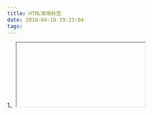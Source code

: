 ```yaml
---
title: HTML常用标签
date: 2018-04-10 19:23:04
tags:
---
```


1、<iframe>iframe 元素会创建包含另外一个文档的内联框架（即行内框架）。 标签支持 HTML 中的全局属性。
frame常见用法，设置高度和宽度：

```
<iframe src="index.html" width="200" height="200"></frame>
```
iframe 可用作链接的目标，链接的 target 属性必须引用 iframe 的 name 属性：
```
<iframe src="demo_iframe.htm" name="iframe_a"></iframe>
<p><a href="index.html" target="iframe_a">W3School.com.cn</a></p>
```
Iframe删除边框:frameborder 属性规定是否显示 iframe 周围的边框。设置属性值为 "0" 就可以移除边框：```<iframe src="demo_iframe.htm" frameborder="0"></iframe>```

2、<a>超链接 
基本结构：
```
<a href=""></a>
```
href属性链接。
title属性 当你鼠标移向超链接时显示文字：
```
<a href="http://www.baidu.com" title="点击打开"></a>
```
target属性  点击超链接网页打开方式：
新打开的网页覆盖当前网页 _self
```
<a href="http://www.baidu.com" title="百度" target="_self">baidu</a>
```
新打开的网页用新的窗口显示 _blank
```
<a href="http://www.baidu.com" title="百度" target="_blank">baidu</a>
```
rel属性 声明即将跳转的文件与当前文件的关系，这个属性对用户没有任何作用，但对于搜索引擎是友好的，搜索引擎在抓取网页时可以很清楚的知道网页中上下文结构关系
```
<a href="" rel="prev"></a> 当前文件的 上一篇
 <a href="" rel="next"></a> 当前文件的 下一篇
<a href="http://www.sohu.com" rel="prefetch">sohu</a> 文档的预加载
```

3、<form>form 元素定义 HTML 表单,跳转页面（HTTP POST 请求）。表示了文档中的一个区域，这个区域包含有交互控制元件，用来向web服务器提交信息。
这个表单会发送一个 GET 请求
```
<form action="">
<label for="GET-name">Name:</label>
<input id="GET-name" type="text" name="name">
<input type="submit" value="Save">
</form>
```

4、<input>元素用于为基于Web的表单创建交互式控件，以便接受来自用户的数据。
定义可点击的按钮：
```
<input type="button" value="点我" onclick="msg()">
```
定义密码，密码可隐藏：
```
<input type="password" name="pwd">
```
复选框允许用户在一定数量的选择中选取一个或多个选项：
```
<input type="checkbox" name="vehicle[]" value="Bike"> 我有一辆自行车<br>
<input type="checkbox" name="vehicle[]" value="Car"> 我有一辆小轿车<br>
<input type="checkbox" name="vehicle[]" value="Boat"> 我有一艘船<br>
```
定义重置按钮：
```
<input type="reset">
```

5、<button> 表示一个可点击的按钮，可以用在表单或文档其它需要使用简单标准按钮的地方。
以下代码标记一个按钮：
```
<button type="button">点我!</button>
```
在 <button> 元素内部，可以放置内容，比如文本或图像。这是该元素与使用 <input> 元素创建的按钮之间的不同之处。

6、<table> 元素表示表格数据 — 即通过二维数据表表示的信息。<table> 标签定义 HTML 表格.
一个简单的 HTML 表格：
```
<table border="1">
<tr>
<th>Month</th>
<th>Savings</th>
</tr>
<tr>
<td>January</td>
<td>$100</td>
</tr>
</table>
```

7、<br> 标签插入一个简单的换行符。<br> 标签是一个空标签，意味着它没有结束标签。

8、<dd> 标签被用来对一个描述列表中的项目/名字进行描述。<dd> 标签与 <dl> （定义一个描述列表）和 <dt> （定义项目/名字）一起使用。在 <dd> 标签内，能放置段落、换行、图片、链接、列表等等。
```
<dl>
  <dt>Coffee</dt>
    <dd>Black hot drink</dd>
  <dt>Milk</dt>
    <dd>White cold drink</dd>
</dl>
```

9、<body> 标签定义文档的主体。<body> 元素包含文档的所有内容（比如文本、超链接、图像、表格和列表等等）。
```
<!DOCTYPE html>
<html>
<head>
<meta charset="utf-8">
<title>标题</title>
</head>
<body>
内容
</body>
</html>
```

10、<div> 标签定义 HTML 文档中的一个分隔区块或者一个区域部分。常用于组合块级元素，以便通过 CSS 来对这些元素进行格式化。
```
<div style="color:#0000FF">
  <h3>标题</h3>
  <p>文本</p>
</div>
```

11、<h1> - <h6> 标签被用来定义 HTML 标题。
```
<h1> 1</h1> 
<h2>2</h2> 
<h3>3</h3> 
<h4>4</h4> 
<h5>5</h5> 
<h6>6</h6>
```

12、<hr> 标签定义 HTML 页面中的主题变化（比如话题的转移），并显示为一条水平线。

13、<li> 标签定义列表项目。可用在有序列表（<ol>）、无序列表（<ul>）和菜单列表（<menu>）中。
```
<ul>
  <li>Coffee</li>
  <li>Tea</li>
  <li>Milk</li>
</ul>
```

14、<nav> 标签定义导航链接的部分。并不是所有的 HTML 文档都要使用到 <nav> 元素。<nav> 元素只是作为标注一个导航链接的区域。
```
<nav>
  <a href="/html/">HTML</a> 
  <a href="/css/">CSS</a> 
  <a href="/js/">JavaScript</a> 
</nav>
```

15、<p> 标签定义段落。

16、<style> 标签定义 HTML 文档的样式信息。
```
<head>
<meta charset="utf-8"> 
<title>1</title>
<style type="text/css">
h1 {color:red;}
p {color:blue;}
</style>
</head>
```